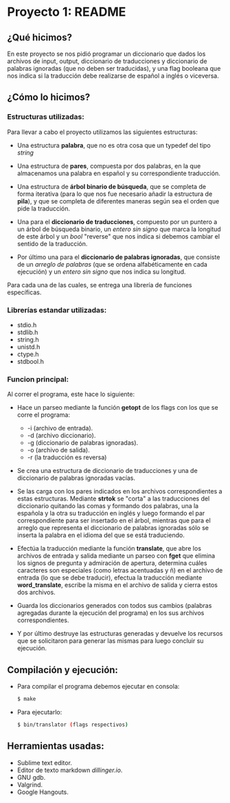 # Proyecto 1: README
## ¿Qué hicimos?
En este proyecto se nos pidió programar un diccionario que dados los archivos de input, output, diccionario de traducciones y diccionario de palabras ignoradas (que no deben ser traducidas), y una flag booleana que nos indica si la traducción debe realizarse de español a inglés o viceversa.


## ¿Cómo lo hicimos?

### Estructuras utilizadas:
Para llevar a cabo el proyecto utilizamos las siguientes estructuras:

* Una estructura **palabra**, que no es otra cosa que un typedef del tipo *string*

* Una estructura de **pares**, compuesta por dos palabras, en la que almacenamos una palabra en español y su correspondiente traducción.

* Una estructura de **árbol binario de búsqueda**, que se completa de forma iterativa (para lo que nos fue necesario añadir la estructura de **pila**), y que se completa de diferentes maneras según sea el orden que pide la traducción.

* Una para el **diccionario de traducciones**, compuesto por un puntero a un árbol de búsqueda binario, un *entero sin signo* que marca la longitud de este árbol y un *bool* "reverse" que nos indica si debemos cambiar el sentido de la traducción.

* Por último una para el **diccionario de palabras ignoradas**, que consiste de un *arreglo de palabras* (que se ordena alfabéticamente en cada ejecución) y un *entero sin signo* que nos indica su longitud.

Para cada una de las cuales, se entrega una librería de funciones específicas.


### Librerías estandar utilizadas:
* stdio.h
* stdlib.h
* string.h
* unistd.h
* ctype.h
* stdbool.h


### Funcion principal:
 Al correr el programa, este hace lo siguiente:
* Hace un parseo mediante la función **getopt** de los flags con los que se corre el programa:
     * -i (archivo de entrada).
     * -d (archivo diccionario).
     * -g (diccionario de palabras ignoradas). 
     * -o (archivo de salida).
     * -r (la traducción es reversa)

* Se crea una estructura de diccionario de traducciones  y una de diccionario de palabras ignoradas vacías.

* Se las carga con los pares indicados en los archivos correspondientes a estas estructuras. Mediante **strtok** se "corta" a las traducciones del diccionario quitando las comas y formando dos palabras, una la española y la otra su traducción en inglés y luego formando el par correspondiente para ser insertado en el árbol, mientras que para el arreglo que representa el diccionario de palabras ignoradas sólo se inserta la palabra en el idioma del que se está traduciendo.

* Efectúa la traducción mediante la función **translate**, que abre los archivos de entrada y salida mediante un parseo con **fget** que elimina los signos de pregunta y admiración de apertura, determina cuáles caracteres son especiales (como letras acentuadas y ñ) en el archivo de entrada (lo que se debe traducir), efectua la traducción mediante **word_translate**, escribe la misma en el archivo de salida y cierra estos dos archivos.

* Guarda los diccionarios generados con todos sus cambios (palabras agregadas durante la ejecución del programa) en los sus archivos correspondientes.

* Y por último destruye las estructuras generadas y devuelve los recursos que se solicitaron para generar las mismas para luego concluir su ejecución.


## Compilación y ejecución:
* Para compilar el programa debemos ejecutar en consola:
    ```sh
    $ make
    ```
* Para ejecutarlo:
    ```sh
    $ bin/translator (flags respectivos)
    ```


## Herramientas usadas:
* Sublime text editor.
* Editor de texto markdown *dillinger.io*.
* GNU gdb.
* Valgrind.
* Google Hangouts.
